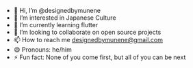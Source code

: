 - 👋 Hi, I’m @designedbymunene
- 👀 I’m interested in Japanese Culture
- 🌱 I’m currently learning flutter
- 💞️ I’m looking to collaborate on open source projects
- 📫 How to reach me designedbymunene@gmail.com
- 😄 Pronouns: he/him
- ⚡ Fun fact: None of you come first, but all of you can be next

<!---
designedbymunene/designedbymunene is a ✨ special ✨ repository because its `README.md` (this file) appears on your GitHub profile.
You can click the Preview link to take a look at your changes.
--->

